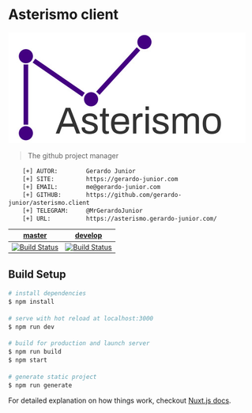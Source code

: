 # Asterismo client

[![Imagem](.github/assets/asterismo_logo.jpg)](https://asterismo.gerardo-junior.com/)

> The github project manager

```
    [+] AUTOR:        Gerardo Junior
    [+] SITE:         https://gerardo-junior.com
    [+] EMAIL:        me@gerardo-junior.com
    [+] GITHUB:       https://github.com/gerardo-junior/asterismo.client
    [+] TELEGRAM:     @MrGerardoJunior
    [+] URL:          https://asterismo.gerardo-junior.com/
```

| [master](https://asterismo.gerardo-junior.com/)  | [develop](https://develop--asterismo.netlify.com/)  |
| :------------: | :------------: |
| [![Build Status](https://travis-ci.org/gerardo-junior/asterismo.client.svg?branch=master)](https://travis-ci.org/gerardo-junior/asterismo.client)  | [![Build Status](https://travis-ci.org/gerardo-junior/asterismo.client.svg?branch=develop)](https://travis-ci.org/gerardo-junior/asterismo.client)  |


## Build Setup

``` bash
# install dependencies
$ npm install

# serve with hot reload at localhost:3000
$ npm run dev

# build for production and launch server
$ npm run build
$ npm start

# generate static project
$ npm run generate
```

For detailed explanation on how things work, checkout [Nuxt.js docs](https://nuxtjs.org).
